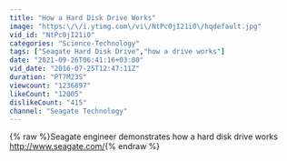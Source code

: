 ```yaml
---
title: "How a Hard Disk Drive Works"
image: "https:\/\/i.ytimg.com\/vi\/NtPc0jI21i0\/hqdefault.jpg"
vid_id: "NtPc0jI21i0"
categories: "Science-Technology"
tags: ["Seagate Hard Disk Drive","how a drive works"]
date: "2021-09-26T06:41:16+03:00"
vid_date: "2016-07-25T12:47:11Z"
duration: "PT7M23S"
viewcount: "1236897"
likeCount: "12005"
dislikeCount: "415"
channel: "Seagate Technology"
---
```

{% raw %}Seagate engineer demonstrates how a hard disk drive works<br /><a rel="nofollow" target="blank" href="http://www.seagate.com/">http://www.seagate.com/</a>{% endraw %}
